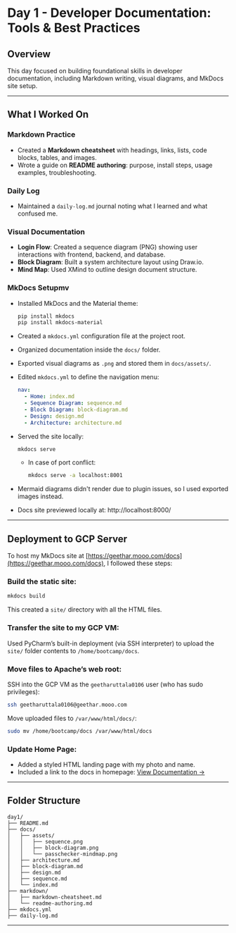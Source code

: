# Day 1 - Developer Documentation: Tools & Best Practices

## Overview

This day focused on building foundational skills in developer documentation, including Markdown writing, visual diagrams, and MkDocs site setup.

---

## What I Worked On

### Markdown Practice
- Created a **Markdown cheatsheet** with headings, links, lists, code blocks, tables, and images.
- Wrote a guide on **README authoring**: purpose, install steps, usage examples, troubleshooting.

### Daily Log
- Maintained a `daily-log.md` journal noting what I learned and what confused me.

### Visual Documentation
- **Login Flow**: Created a sequence diagram (PNG) showing user interactions with frontend, backend, and database.
- **Block Diagram**: Built a system architecture layout using Draw.io.
- **Mind Map**: Used XMind to outline design document structure.

### MkDocs Setupmv
- Installed MkDocs and the Material theme:
  ```bash
  pip install mkdocs
  pip install mkdocs-material
  ````

* Created a `mkdocs.yml` configuration file at the project root.
* Organized documentation inside the `docs/` folder.
* Exported visual diagrams as `.png` and stored them in `docs/assets/`.
* Edited `mkdocs.yml` to define the navigation menu:

  ```yaml
  nav:
    - Home: index.md
    - Sequence Diagram: sequence.md
    - Block Diagram: block-diagram.md
    - Design: design.md
    - Architecture: architecture.md
  ```
* Served the site locally:

  ```bash
  mkdocs serve
  ```

  * In case of port conflict:

    ```bash
    mkdocs serve -a localhost:8001
    ```
* Mermaid diagrams didn't render due to plugin issues, so I used exported images instead. 
* Docs site previewed locally at: http://localhost:8000/

---

## Deployment to GCP Server

To host my MkDocs site at [https://geethar.mooo.com/docs](https://geethar.mooo.com/docs), I followed these steps:

### Build the static site:

```bash
mkdocs build
````

This created a `site/` directory with all the HTML files.

### Transfer the site to my GCP VM:

Used PyCharm’s built-in deployment (via SSH interpreter) to upload the `site/` folder contents to `/home/bootcamp/docs`.

### Move files to Apache’s web root:

SSH into the GCP VM as the `geetharuttala0106` user (who has sudo privileges):

```bash
ssh geetharuttala0106@geethar.mooo.com
```

Move uploaded files to `/var/www/html/docs/`:

```bash
sudo mv /home/bootcamp/docs /var/www/html/docs
```

### Update Home Page:

* Added a styled HTML landing page with my photo and name.
* Included a link to the docs in homepage:
 [View Documentation →](https://geethar.mooo.com/docs)

---


## Folder Structure

```text
day1/
├── README.md               
├── docs/
│   ├── assets/
│   │   ├── sequence.png
│   │   ├── block-diagram.png
│   │   └── passchecker-mindmap.png
│   ├── architecture.md
│   ├── block-diagram.md
│   ├── design.md
│   ├── sequence.md
│   └── index.md
├── markdown/
│   ├── markdown-cheatsheet.md
│   └── readme-authoring.md
├── mkdocs.yml
├── daily-log.md
```

---